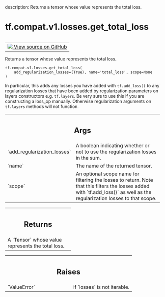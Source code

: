 description: Returns a tensor whose value represents the total loss.

<div itemscope itemtype="http://developers.google.com/ReferenceObject">
<meta itemprop="name" content="tf.compat.v1.losses.get_total_loss" />
<meta itemprop="path" content="Stable" />
</div>

# tf.compat.v1.losses.get_total_loss

<!-- Insert buttons and diff -->

<table class="tfo-notebook-buttons tfo-api nocontent" align="left">
<td>
  <a target="_blank" href="https://github.com/tensorflow/tensorflow/blob/r2.2/tensorflow/python/ops/losses/util.py#L238-L267">
    <img src="https://www.tensorflow.org/images/GitHub-Mark-32px.png" />
    View source on GitHub
  </a>
</td>
</table>



Returns a tensor whose value represents the total loss.

<pre class="devsite-click-to-copy prettyprint lang-py tfo-signature-link">
<code>tf.compat.v1.losses.get_total_loss(
    add_regularization_losses=(True), name='total_loss', scope=None
)
</code></pre>



<!-- Placeholder for "Used in" -->

In particular, this adds any losses you have added with `tf.add_loss()` to
any regularization losses that have been added by regularization parameters
on layers constructors e.g. `tf.layers`. Be very sure to use this if you
are constructing a loss_op manually. Otherwise regularization arguments
on `tf.layers` methods will not function.

<!-- Tabular view -->
 <table class="responsive fixed orange">
<colgroup><col width="214px"><col></colgroup>
<tr><th colspan="2"><h2 class="add-link">Args</h2></th></tr>

<tr>
<td>
`add_regularization_losses`
</td>
<td>
A boolean indicating whether or not to use the
regularization losses in the sum.
</td>
</tr><tr>
<td>
`name`
</td>
<td>
The name of the returned tensor.
</td>
</tr><tr>
<td>
`scope`
</td>
<td>
An optional scope name for filtering the losses to return. Note that
this filters the losses added with `tf.add_loss()` as well as the
regularization losses to that scope.
</td>
</tr>
</table>



<!-- Tabular view -->
 <table class="responsive fixed orange">
<colgroup><col width="214px"><col></colgroup>
<tr><th colspan="2"><h2 class="add-link">Returns</h2></th></tr>
<tr class="alt">
<td colspan="2">
A `Tensor` whose value represents the total loss.
</td>
</tr>

</table>



<!-- Tabular view -->
 <table class="responsive fixed orange">
<colgroup><col width="214px"><col></colgroup>
<tr><th colspan="2"><h2 class="add-link">Raises</h2></th></tr>

<tr>
<td>
`ValueError`
</td>
<td>
if `losses` is not iterable.
</td>
</tr>
</table>

